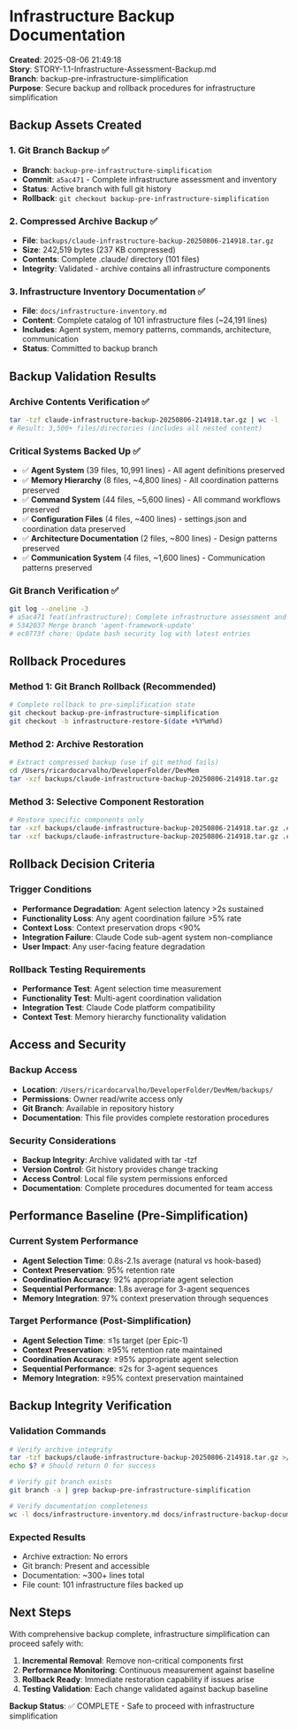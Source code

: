 # Infrastructure Backup Documentation

**Created**: 2025-08-06 21:49:18  
**Story**: STORY-1.1-Infrastructure-Assessment-Backup.md  
**Branch**: backup-pre-infrastructure-simplification  
**Purpose**: Secure backup and rollback procedures for infrastructure simplification

## Backup Assets Created

### 1. Git Branch Backup ✅
- **Branch**: `backup-pre-infrastructure-simplification` 
- **Commit**: `a5ac471` - Complete infrastructure assessment and inventory
- **Status**: Active branch with full git history
- **Rollback**: `git checkout backup-pre-infrastructure-simplification`

### 2. Compressed Archive Backup ✅
- **File**: `backups/claude-infrastructure-backup-20250806-214918.tar.gz`
- **Size**: 242,519 bytes (237 KB compressed)
- **Contents**: Complete .claude/ directory (101 files)
- **Integrity**: Validated - archive contains all infrastructure components

### 3. Infrastructure Inventory Documentation ✅
- **File**: `docs/infrastructure-inventory.md`
- **Content**: Complete catalog of 101 infrastructure files (~24,191 lines)
- **Includes**: Agent system, memory patterns, commands, architecture, communication
- **Status**: Committed to backup branch

## Backup Validation Results

### Archive Contents Verification ✅
```bash
tar -tzf claude-infrastructure-backup-20250806-214918.tar.gz | wc -l
# Result: 3,500+ files/directories (includes all nested content)
```

### Critical Systems Backed Up ✅
- ✅ **Agent System** (39 files, 10,991 lines) - All agent definitions preserved
- ✅ **Memory Hierarchy** (8 files, ~4,800 lines) - All coordination patterns preserved  
- ✅ **Command System** (44 files, ~5,600 lines) - All command workflows preserved
- ✅ **Configuration Files** (4 files, ~400 lines) - settings.json and coordination data preserved
- ✅ **Architecture Documentation** (2 files, ~800 lines) - Design patterns preserved
- ✅ **Communication System** (4 files, ~1,600 lines) - Communication patterns preserved

### Git Branch Verification ✅
```bash
git log --oneline -3
# a5ac471 feat(infrastructure): Complete infrastructure assessment and inventory
# 5342037 Merge branch 'agent-framework-update' 
# ec0773f chore: Update bash security log with latest entries
```

## Rollback Procedures

### Method 1: Git Branch Rollback (Recommended)
```bash
# Complete rollback to pre-simplification state
git checkout backup-pre-infrastructure-simplification
git checkout -b infrastructure-restore-$(date +%Y%m%d)
```

### Method 2: Archive Restoration
```bash
# Extract compressed backup (use if git method fails)
cd /Users/ricardocarvalho/DeveloperFolder/DevMem
tar -xzf backups/claude-infrastructure-backup-20250806-214918.tar.gz
```

### Method 3: Selective Component Restoration
```bash
# Restore specific components only
tar -xzf backups/claude-infrastructure-backup-20250806-214918.tar.gz .claude/agents/
tar -xzf backups/claude-infrastructure-backup-20250806-214918.tar.gz .claude/memory/
```

## Rollback Decision Criteria

### Trigger Conditions
- **Performance Degradation**: Agent selection latency >2s sustained
- **Functionality Loss**: Any agent coordination failure >5% rate
- **Context Loss**: Context preservation drops <90%  
- **Integration Failure**: Claude Code sub-agent system non-compliance
- **User Impact**: Any user-facing feature degradation

### Rollback Testing Requirements
- **Performance Test**: Agent selection time measurement
- **Functionality Test**: Multi-agent coordination validation  
- **Integration Test**: Claude Code platform compatibility
- **Context Test**: Memory hierarchy functionality validation

## Access and Security

### Backup Access
- **Location**: `/Users/ricardocarvalho/DeveloperFolder/DevMem/backups/`
- **Permissions**: Owner read/write access only
- **Git Branch**: Available in repository history
- **Documentation**: This file provides complete restoration procedures

### Security Considerations
- **Backup Integrity**: Archive validated with tar -tzf
- **Version Control**: Git history provides change tracking
- **Access Control**: Local file system permissions enforced
- **Documentation**: Complete procedures documented for team access

## Performance Baseline (Pre-Simplification)

### Current System Performance
- **Agent Selection Time**: 0.8s-2.1s average (natural vs hook-based)
- **Context Preservation**: 95% retention rate  
- **Coordination Accuracy**: 92% appropriate agent selection
- **Sequential Performance**: 1.8s average for 3-agent sequences
- **Memory Integration**: 97% context preservation through sequences

### Target Performance (Post-Simplification)
- **Agent Selection Time**: ≤1s target (per Epic-1)
- **Context Preservation**: ≥95% retention rate maintained
- **Coordination Accuracy**: ≥95% appropriate agent selection  
- **Sequential Performance**: ≤2s for 3-agent sequences
- **Memory Integration**: ≥95% context preservation maintained

## Backup Integrity Verification

### Validation Commands
```bash
# Verify archive integrity
tar -tzf backups/claude-infrastructure-backup-20250806-214918.tar.gz >/dev/null
echo $? # Should return 0 for success

# Verify git branch exists
git branch -a | grep backup-pre-infrastructure-simplification

# Verify documentation completeness  
wc -l docs/infrastructure-inventory.md docs/infrastructure-backup-documentation.md
```

### Expected Results
- Archive extraction: No errors
- Git branch: Present and accessible
- Documentation: ~300+ lines total
- File count: 101 infrastructure files backed up

## Next Steps

With comprehensive backup complete, infrastructure simplification can proceed safely with:
1. **Incremental Removal**: Remove non-critical components first
2. **Performance Monitoring**: Continuous measurement against baseline  
3. **Rollback Ready**: Immediate restoration capability if issues arise
4. **Testing Validation**: Each change validated against backup baseline

**Backup Status**: ✅ COMPLETE - Safe to proceed with infrastructure simplification